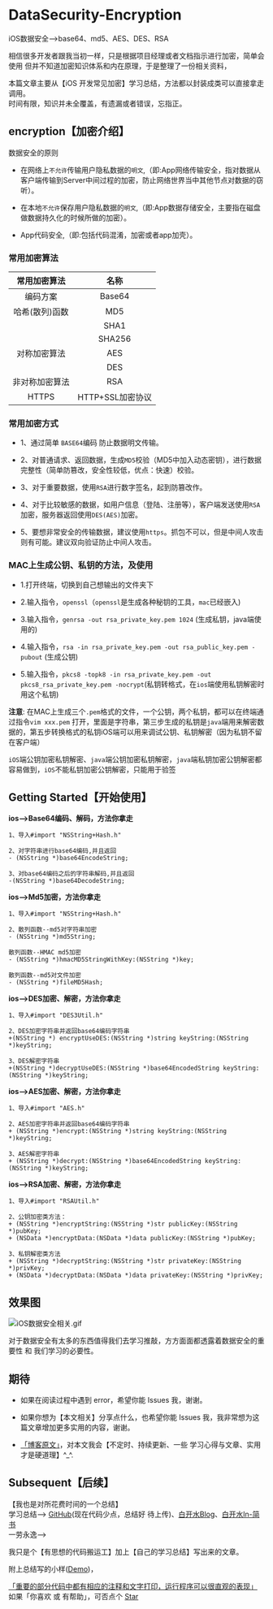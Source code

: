 # DataSecurity-Encryption
iOS数据安全-->base64、md5、AES、DES、RSA

相信很多开发者跟我当初一样，只是根据项目经理或者文档指示进行加密，简单会使用 但并不知道加密知识体系和内在原理，于是整理了一份相关资料，  

本篇文章主要从【iOS 开发常见加密】学习总结，方法都以封装成类可以直接拿走调用。  
时间有限，知识并未全覆盖，有遗漏或者错误，忘指正。

## encryption【加密介绍】

数据安全的原则
- 在网络上`不允许`传输用户隐私数据的`明文`,（即:App网络传输安全，指对数据从客户端传输到Server中间过程的加密，防止网络世界当中其他节点对数据的窃听）。

- 在本地`不允许`保存用户隐私数据的`明文`,（即:App数据存储安全，主要指在磁盘做数据持久化的时候所做的加密）。

- App代码安全,（即:包括代码混淆，加密或者app加壳）。

### 常用加密算法

|常用加密算法 | 名称 |
|:-: |:-:|
| 编码方案 | Base64 |
| 哈希(散列)函数 | MD5 |
|   | SHA1 |
|   | SHA256 |
| 对称加密算法 | AES |
|  | DES |
| 非对称加密算法 | RSA |
| HTTPS | HTTP+SSL加密协议 |

### 常用加密方式

- 1、通过简单 `BASE64`编码 防止数据明文传输。

- 2、对普通请求、返回数据，生成`MD5`校验（MD5中加入动态密钥），进行数据完整性（简单防篡改，安全性较低，优点：快速）校验。

- 3、对于重要数据，使用`RSA`进行数字签名，起到防篡改作。

- 4、对于比较敏感的数据，如用户信息（登陆、注册等），客户端发送使用`RSA`加密，服务器返回使用`DES(AES)`加密。

- 5、要想非常安全的传输数据，建议使用`https`。抓包不可以，但是中间人攻击则有可能。建议双向验证防止中间人攻击。



### MAC上生成公钥、私钥的方法，及使用

- 1.打开终端，切换到自己想输出的文件夹下

- 2.输入指令，`openssl`（`openssl`是生成各种秘钥的工具，`mac`已经嵌入)

- 3.输入指令，`genrsa -out rsa_private_key.pem 1024` (生成私钥，java端使用的)

- 4.输入指令，`rsa -in rsa_private_key.pem -out rsa_public_key.pem -pubout` (生成公钥)

- 5.输入指令，`pkcs8 -topk8 -in rsa_private_key.pem -out pkcs8_rsa_private_key.pem -nocrypt`(私钥转格式，在`ios`端使用私钥解密时用这个私钥)

**注意**: 在MAC上生成三个`.pem`格式的文件，一个公钥，两个私钥，都可以在终端通过指令`vim xxx.pem` 打开，里面是字符串，第三步生成的私钥是`java`端用来解密数据的，第五步转换格式的私钥iOS端可以用来调试公钥、私钥解密（因为私钥不留在客户端）  

`iOS`端公钥加密私钥解密、`java`端公钥加密私钥解密，`java`端私钥加密公钥解密都容易做到，`iOS`不能私钥加密公钥解密，只能用于验签


## Getting Started【开始使用】

**ios-->Base64编码、解码，方法你拿走**
```objc
1、导入#import "NSString+Hash.h"

2、对字符串进行base64编码,并且返回
- (NSString *)base64EncodeString;

3、对base64编码之后的字符串解码,并且返回
-(NSString *)base64DecodeString;
```

**ios-->Md5加密，方法你拿走**
```objc
1、导入#import "NSString+Hash.h"

2、散列函数--md5对字符串加密
- (NSString *)md5String;

散列函数--HMAC md5加密
- (NSString *)hmacMD5StringWithKey:(NSString *)key;

散列函数--md5对文件加密
- (NSString *)fileMD5Hash;
```

**ios-->DES加密、解密，方法你拿走**
```objc
1、导入#import "DES3Util.h"

2、DES加密字符串并返回base64编码字符串
+(NSString *) encryptUseDES:(NSString *)string keyString:(NSString *)keyString;

3、DES解密字符串
+(NSString *)decryptUseDES:(NSString *)base64EncodedString keyString:(NSString *)keyString;
```

**ios-->AES加密、解密，方法你拿走**
```objc
1、导入#import "AES.h"

2、AES加密字符串并返回base64编码字符串
+ (NSString *)encrypt:(NSString *)string keyString:(NSString *)keyString;

3、AES解密字符串
+ (NSString *)decrypt:(NSString *)base64EncodedString keyString:(NSString *)keyString;
```

**ios-->RSA加密、解密，方法你拿走**
```objc
1、导入#import "RSAUtil.h"

2、公钥加密类方法：
+ (NSString *)encryptString:(NSString *)str publicKey:(NSString *)pubKey;
+ (NSData *)encryptData:(NSData *)data publicKey:(NSString *)pubKey;

3、私钥解密类方法
+ (NSString *)decryptString:(NSString *)str privateKey:(NSString *)privKey;
+ (NSData *)decryptData:(NSData *)data privateKey:(NSString *)privKey;
```

## 效果图
![iOS数据安全相关.gif](http://upload-images.jianshu.io/upload_images/2230763-5ff2f3b6e380f7f7.gif?imageMogr2/auto-orient/strip)


对于数据安全有太多的东西值得我们去学习推敲，方方面面都透露着数据安全的重要性 和 我们学习的必要性。


## 期待

- 如果在阅读过程中遇到 error，希望你能 Issues 我，谢谢。

- 如果你想为【本文相关】分享点什么，也希望你能 Issues 我，我非常想为这篇文章增加更多实用的内容，谢谢。

- [「博客原文」](https://custompbwaters.github.io/2016/07/15/iOS「UI%20+%20NET」/iOS数据安全—加密解密/)，对本文我会【不定时、持续更新、一些 学习心得与文章、实用才是硬道理】^_^.

## Subsequent【后续】

【我也是对所花费时间的一个总结】  
学习总结--> [GitHub](https://github.com/CustomPBWaters)(现在代码少点，总结好 待上传)、[白开水Blog](https://custompbwaters.github.io)、[白开水ln-简书](http://www.jianshu.com/u/fd745d76c816)  
一劳永逸-->

我只是个【有思想的代码搬运工】加上【自己的学习总结】写出来的文章。  

附上总结写的小样([Demo](https://github.com/CustomPBWaters/DataSecurity-Encryption))，

[「重要的部分代码中都有相应的注释和文字打印，运行程序可以很直观的表现」]()  
如果「你喜欢 或 有帮助」，可否点个 [Star](https://github.com/CustomPBWaters)



